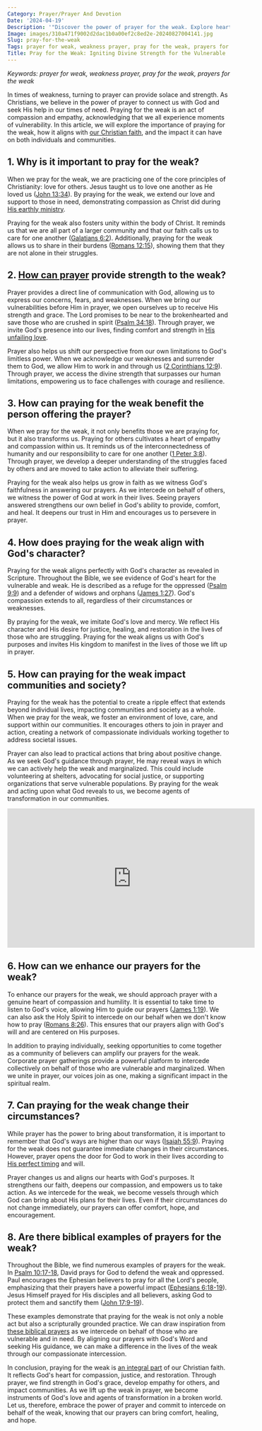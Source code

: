 ```yaml
---
Category: Prayer/Prayer And Devotion
Date: '2024-04-19'
Description: '"Discover the power of prayer for the weak. Explore heartfelt prayers and find solace in seeking divine intervention for those facing physical, emotional, or spiritual weakness. Pray for strength, healing, and guidance for the vulnerable."'
Image: images/310a471f9002d2dac1b0a00ef2c8ed2e-20240827004141.jpg
Slug: pray-for-the-weak
Tags: prayer for weak, weakness prayer, pray for the weak, prayers for the weak
Title: Pray for the Weak: Igniting Divine Strength for the Vulnerable
---
```


*Keywords: prayer for weak, weakness prayer, pray for the weak, prayers for the weak*

In times of weakness, turning to prayer can provide solace and strength. As Christians, we believe in the power of prayer to connect us with God and seek His help in our times of need. Praying for the weak is an act of compassion and empathy, acknowledging that we all experience moments of vulnerability. In this article, we will explore the importance of praying for the weak, how it aligns with [our Christian faith](/modesty-and-dress), and the impact it can have on both individuals and communities.

## **1. Why is it important to pray for the weak?**

When we pray for the weak, we are practicing one of the core principles of Christianity: love for others. Jesus taught us to love one another as He loved us ([John 13:34](https://www.bibleref.com/John/13/John-13-34.html)). By praying for the weak, we extend our love and support to those in need, demonstrating compassion as Christ did during [His earthly ministry](/exploring-the-sacred-sites-of-bethany-and-jerusalem-a-christian-pilgrimage-guide).

Praying for the weak also fosters unity within the body of Christ. It reminds us that we are all part of a larger community and that our faith calls us to care for one another ([Galatians 6:2](https://www.bibleref.com/Galatians/6/Galatians-6-2.html)). Additionally, praying for the weak allows us to share in their burdens ([Romans 12:15](https://www.bibleref.com/Romans/12/Romans-12-15.html)), showing them that they are not alone in their struggles.

## **2. [How can prayer](/prayer-of-hopelessness) provide strength to the weak?**

Prayer provides a direct line of communication with God, allowing us to express our concerns, fears, and weaknesses. When we bring our vulnerabilities before Him in prayer, we open ourselves up to receive His strength and grace. The Lord promises to be near to the brokenhearted and save those who are crushed in spirit ([Psalm 34:18](https://www.bibleref.com/Psalm/34/Psalm-34-18.html)). Through prayer, we invite God's presence into our lives, finding comfort and strength in [His unfailing love](/discover-the-shortest-chapter-in-the-bible-a-hidden-gem-for-christian-readers).

Prayer also helps us shift our perspective from our own limitations to God's limitless power. When we acknowledge our weaknesses and surrender them to God, we allow Him to work in and through us ([2 Corinthians 12:9](https://www.bibleref.com/2-Corinthians/12/2-Corinthians-12-9.html)). Through prayer, we access the divine strength that surpasses our human limitations, empowering us to face challenges with courage and resilience.

## **3. How can praying for the weak benefit the person offering the prayer?**

When we pray for the weak, it not only benefits those we are praying for, but it also transforms us. Praying for others cultivates a heart of empathy and compassion within us. It reminds us of the interconnectedness of humanity and our responsibility to care for one another ([1 Peter 3:8](https://www.bibleref.com/1-Peter/3/1-Peter-3-8.html)). Through prayer, we develop a deeper understanding of the struggles faced by others and are moved to take action to alleviate their suffering.

Praying for the weak also helps us grow in faith as we witness God's faithfulness in answering our prayers. As we intercede on behalf of others, we witness the power of God at work in their lives. Seeing prayers answered strengthens our own belief in God's ability to provide, comfort, and heal. It deepens our trust in Him and encourages us to persevere in prayer.

## **4. How does praying for the weak align with God's character?**

Praying for the weak aligns perfectly with God's character as revealed in Scripture. Throughout the Bible, we see evidence of God's heart for the vulnerable and weak. He is described as a refuge for the oppressed ([Psalm 9:9](https://www.bibleref.com/Psalm/9/Psalm-9-9.html)) and a defender of widows and orphans ([James 1:27](https://www.bibleref.com/James/1/James-1-27.html)). God's compassion extends to all, regardless of their circumstances or weaknesses.

By praying for the weak, we imitate God's love and mercy. We reflect His character and His desire for justice, healing, and restoration in the lives of those who are struggling. Praying for the weak aligns us with God's purposes and invites His kingdom to manifest in the lives of those we lift up in prayer.

## **5. How can praying for the weak impact communities and society?**

Praying for the weak has the potential to create a ripple effect that extends beyond individual lives, impacting communities and society as a whole. When we pray for the weak, we foster an environment of love, care, and support within our communities. It encourages others to join in prayer and action, creating a network of compassionate individuals working together to address societal issues.

Prayer can also lead to practical actions that bring about positive change. As we seek God's guidance through prayer, He may reveal ways in which we can actively help the weak and marginalized. This could include volunteering at shelters, advocating for social justice, or supporting organizations that serve vulnerable populations. By praying for the weak and acting upon what God reveals to us, we become agents of transformation in our communities.


<iframe width="560" height="315" src="https://www.youtube.com/embed/fbuyEGXgz7k" frameborder="0" allow="autoplay; encrypted-media" allowfullscreen></iframe>


## **6. How can we enhance our prayers for the weak?**

To enhance our prayers for the weak, we should approach prayer with a genuine heart of compassion and humility. It is essential to take time to listen to God's voice, allowing Him to guide our prayers ([James 1:19](https://www.bibleref.com/James/1/James-1-19.html)). We can also ask the Holy Spirit to intercede on our behalf when we don't know how to pray ([Romans 8:26](https://www.bibleref.com/Romans/8/Romans-8-26.html)). This ensures that our prayers align with God's will and are centered on His purposes.

In addition to praying individually, seeking opportunities to come together as a community of believers can amplify our prayers for the weak. Corporate prayer gatherings provide a powerful platform to intercede collectively on behalf of those who are vulnerable and marginalized. When we unite in prayer, our voices join as one, making a significant impact in the spiritual realm.

## **7. Can praying for the weak change their circumstances?**

While prayer has the power to bring about transformation, it is important to remember that God's ways are higher than our ways ([Isaiah 55:9](https://www.bibleref.com/Isaiah/55/Isaiah-55-9.html)). Praying for the weak does not guarantee immediate changes in their circumstances. However, prayer opens the door for God to work in their lives according to [His perfect timing](/what-to-pray) and will.

Prayer changes us and aligns our hearts with God's purposes. It strengthens our faith, deepens our compassion, and empowers us to take action. As we intercede for the weak, we become vessels through which God can bring about His plans for their lives. Even if their circumstances do not change immediately, our prayers can offer comfort, hope, and encouragement.

## **8. Are there biblical examples of prayers for the weak?**

Throughout the Bible, we find numerous examples of prayers for the weak. In [Psalm 10:17-18](https://www.bibleref.com/Psalm/10/Psalm-10-17.html), David prays for God to defend the weak and oppressed. Paul encourages the Ephesian believers to pray for all the Lord's people, emphasizing that their prayers have a powerful impact ([Ephesians 6:18-19](https://www.bibleref.com/Ephesians/6/Ephesians-6-18.html)). Jesus Himself prayed for His disciples and all believers, asking God to protect them and sanctify them ([John 17:9-19](https://www.bibleref.com/John/17/John-17-9.html)).

These examples demonstrate that praying for the weak is not only a noble act but also a scripturally grounded practice. We can draw inspiration from [these biblical prayers](/prayers-for-healing-images-and-quotes) as we intercede on behalf of those who are vulnerable and in need. By aligning our prayers with God's Word and seeking His guidance, we can make a difference in the lives of the weak through our compassionate intercession.

In conclusion, praying for the weak is [an integral part](/praying-over-people) of our Christian faith. It reflects God's heart for compassion, justice, and restoration. Through prayer, we find strength in God's grace, develop empathy for others, and impact communities. As we lift up the weak in prayer, we become instruments of God's love and agents of transformation in a broken world. Let us, therefore, embrace the power of prayer and commit to intercede on behalf of the weak, knowing that our prayers can bring comfort, healing, and hope.
